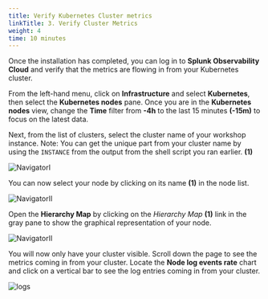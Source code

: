 ```yaml
---
title: Verify Kubernetes Cluster metrics
linkTitle: 3. Verify Cluster Metrics
weight: 4
time: 10 minutes
---
```


Once the installation has completed, you can log in to **Splunk Observability Cloud** and verify that the metrics are flowing in from your Kubernetes cluster.

From the left-hand menu, click on **Infrastructure** and select **Kubernetes**, then select the **Kubernetes nodes** pane. Once you are in the **Kubernetes nodes** view, change the **Time** filter from **-4h** to the last 15 minutes **(-15m)** to focus on the latest data.

Next, from the list of clusters, select the cluster name of your workshop instance. Note: You can get the unique part from your cluster name by using the `INSTANCE` from the output from the shell script you ran earlier. **(1)**

![NavigatorI](../images/navigatorlist.png)

You can now select your node by clicking on its name **(1)** in the node list.

![NavigatorII](../images/nodelist.png)

Open the **Hierarchy Map** by clicking on the *Hierarchy Map*  **(1)** link in the gray pane to show the graphical representation of your node.

![NavigatorII](../images/hierarchymap.png)

You will now only have your cluster visible.
Scroll down the page to see the metrics coming in from your cluster. Locate the **Node log events rate** chart and click on a vertical bar to see the log entries coming in from your cluster.

![logs](../images/k8s-peek-at-logs.png)

